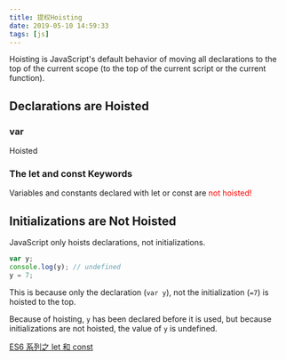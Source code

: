 ```yaml
---
title: 提权Hoisting
date: 2019-05-10 14:59:33
tags: [js]
---
```


Hoisting is JavaScript's default behavior of moving all declarations to the top of the current scope (to the top of the current script or the current function).

## Declarations are Hoisted

### var

Hoisted

### The let and const Keywords

Variables and constants declared with let or const are <font color=red>not hoisted!</font>

## Initializations are Not Hoisted

JavaScript only hoists declarations, not initializations.

``` js
var y;
console.log(y); // undefined
y = 7;
```

This is because only the declaration (`var y`), not the initialization (`=7`) is hoisted to the top.

Because of hoisting, `y` has been declared before it is used, but because initializations are not hoisted, the value of `y` is undefined.

[ES6 系列之 let 和 const](https://juejin.im/post/5b0238f66fb9a07aca7a74ba)